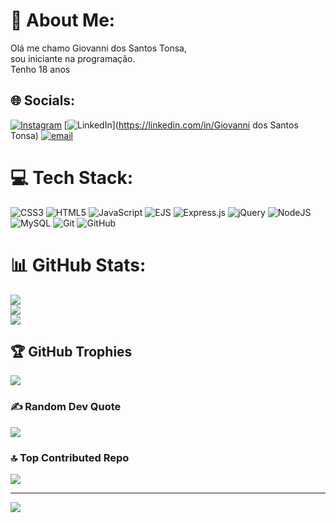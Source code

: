 # 💫 About Me:
Olá me chamo Giovanni dos Santos Tonsa, <br>sou iniciante na programação.<br>Tenho 18 anos


## 🌐 Socials:
[![Instagram](https://img.shields.io/badge/Instagram-%23E4405F.svg?logo=Instagram&logoColor=white)](https://instagram.com/giovanni_tonsa) [![LinkedIn](https://img.shields.io/badge/LinkedIn-%230077B5.svg?logo=linkedin&logoColor=white)](https://linkedin.com/in/Giovanni dos Santos Tonsa) [![email](https://img.shields.io/badge/Email-D14836?logo=gmail&logoColor=white)](mailto:devsub0tonsa@gmail.com) 

# 💻 Tech Stack:
![CSS3](https://img.shields.io/badge/css3-%231572B6.svg?style=for-the-badge&logo=css3&logoColor=white) ![HTML5](https://img.shields.io/badge/html5-%23E34F26.svg?style=for-the-badge&logo=html5&logoColor=white) ![JavaScript](https://img.shields.io/badge/javascript-%23323330.svg?style=for-the-badge&logo=javascript&logoColor=%23F7DF1E) ![EJS](https://img.shields.io/badge/ejs-%23B4CA65.svg?style=for-the-badge&logo=ejs&logoColor=black) ![Express.js](https://img.shields.io/badge/express.js-%23404d59.svg?style=for-the-badge&logo=express&logoColor=%2361DAFB) ![jQuery](https://img.shields.io/badge/jquery-%230769AD.svg?style=for-the-badge&logo=jquery&logoColor=white) ![NodeJS](https://img.shields.io/badge/node.js-6DA55F?style=for-the-badge&logo=node.js&logoColor=white) ![MySQL](https://img.shields.io/badge/mysql-4479A1.svg?style=for-the-badge&logo=mysql&logoColor=white) ![Git](https://img.shields.io/badge/git-%23F05033.svg?style=for-the-badge&logo=git&logoColor=white) ![GitHub](https://img.shields.io/badge/github-%23121011.svg?style=for-the-badge&logo=github&logoColor=white)
# 📊 GitHub Stats:
![](https://github-readme-stats.vercel.app/api?username=Sub0-tonsa&theme=gotham&hide_border=false&include_all_commits=true&count_private=true)<br/>
![](https://nirzak-streak-stats.vercel.app/?user=Sub0-tonsa&theme=gotham&hide_border=false)<br/>
![](https://github-readme-stats.vercel.app/api/top-langs/?username=Sub0-tonsa&theme=gotham&hide_border=false&include_all_commits=true&count_private=true&layout=compact)

## 🏆 GitHub Trophies
![](https://github-profile-trophy.vercel.app/?username=Sub0-tonsa&theme=radical&no-frame=false&no-bg=true&margin-w=4)

### ✍️ Random Dev Quote
![](https://quotes-github-readme.vercel.app/api?type=horizontal&theme=radical)

### 🔝 Top Contributed Repo
![](https://github-contributor-stats.vercel.app/api?username=Sub0-tonsa&limit=5&theme=dark&combine_all_yearly_contributions=true)

---
[![](https://visitcount.itsvg.in/api?id=Sub0-tonsa&icon=0&color=0)](https://visitcount.itsvg.in)

<!-- Proudly created with GPRM ( https://gprm.itsvg.in ) -->
